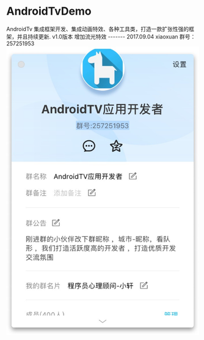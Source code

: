 # AndroidTvDemo
AndroidTv 集成框架开发、集成动画特效、各种工具类，打造一款扩张性强的框架，并且持续更新.
v1.0版本 增加流光特效 ------- 2017.09.04 xiaoxuan
群号：257251953
![image](https://github.com/Dreamxiaoxuan/AndroidTvDemo/blob/master/screenshot/1504493486029.jpg)